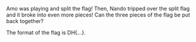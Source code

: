 Amo was playing and split the flag! Then, Nando tripped over the split flag and it broke into even more pieces!
Can the three pieces of the flag be put back together?

The format of the flag is DH{...}.
